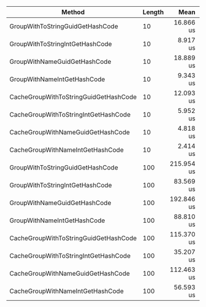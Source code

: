 |                                Method | Length |       Mean |      Error |     StdDev |     Median |    Gen0 | Allocated |
|-------------------------------------- |------- |-----------:|-----------:|-----------:|-----------:|--------:|----------:|
|      GroupWithToStringGuidGetHashCode |     10 |  16.866 us |  1.3610 us |  3.8611 us |  18.582 us |  3.3417 |  10.27 KB |
|       GroupWithToStringIntGetHashCode |     10 |   8.917 us |  0.1781 us |  0.4267 us |   8.824 us |  2.0294 |   6.24 KB |
|          GroupWithNameGuidGetHashCode |     10 |  18.889 us |  0.3766 us |  0.8187 us |  18.591 us |  3.2959 |  10.12 KB |
|           GroupWithNameIntGetHashCode |     10 |   9.343 us |  0.2355 us |  0.6486 us |   9.147 us |  1.9836 |   6.09 KB |
| CacheGroupWithToStringGuidGetHashCode |     10 |  12.093 us |  0.0660 us |  0.0617 us |  12.096 us |  2.1973 |   6.76 KB |
|  CacheGroupWithToStringIntGetHashCode |     10 |   5.952 us |  0.0658 us |  0.0583 us |   5.951 us |  1.4191 |   4.37 KB |
|     CacheGroupWithNameGuidGetHashCode |     10 |   4.818 us |  0.0402 us |  0.0336 us |   4.827 us |  2.1667 |   6.68 KB |
|      CacheGroupWithNameIntGetHashCode |     10 |   2.414 us |  0.0421 us |  0.0351 us |   2.432 us |  1.4000 |   4.29 KB |
|      GroupWithToStringGuidGetHashCode |    100 | 215.954 us | 10.1805 us | 30.0175 us | 202.865 us | 30.7617 |  94.56 KB |
|       GroupWithToStringIntGetHashCode |    100 |  83.569 us |  1.6680 us |  3.9641 us |  82.068 us | 19.7754 |  60.66 KB |
|          GroupWithNameGuidGetHashCode |    100 | 192.846 us |  4.9998 us | 13.9375 us | 186.937 us | 30.2734 |  92.99 KB |
|           GroupWithNameIntGetHashCode |    100 |  88.810 us |  1.7199 us |  3.4348 us |  88.028 us | 19.2871 |   59.1 KB |
| CacheGroupWithToStringGuidGetHashCode |    100 | 115.370 us |  2.0003 us |  3.1142 us | 114.343 us | 19.2871 |  59.39 KB |
|  CacheGroupWithToStringIntGetHashCode |    100 |  35.207 us |  4.4231 us | 13.0415 us |  28.261 us | 12.7563 |   39.1 KB |
|     CacheGroupWithNameGuidGetHashCode |    100 | 112.463 us |  1.6167 us |  1.4332 us | 112.227 us | 19.0430 |  58.61 KB |
|      CacheGroupWithNameIntGetHashCode |    100 |  56.593 us |  1.0488 us |  2.2799 us |  56.282 us | 12.4512 |  38.32 KB |